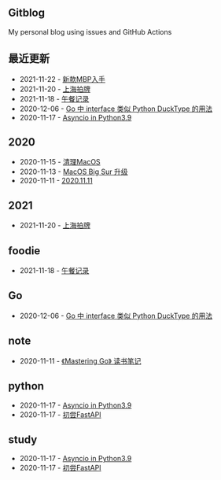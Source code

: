 ## Gitblog
My personal blog using issues and GitHub Actions
## 最近更新
- 2021-11-22 - [新款MBP入手](https://github.com/bonfy/gitblog/issues/10)
- 2021-11-20 - [上海拍牌](https://github.com/bonfy/gitblog/issues/9)
- 2021-11-18 - [午餐记录](https://github.com/bonfy/gitblog/issues/8)
- 2020-12-06 - [Go 中 interface 类似 Python DuckType 的用法](https://github.com/bonfy/gitblog/issues/7)
- 2020-11-17 - [Asyncio in Python3.9](https://github.com/bonfy/gitblog/issues/6)
## 2020
- 2020-11-15 - [清理MacOS](https://github.com/bonfy/gitblog/issues/4)
- 2020-11-13 - [MacOS Big Sur 升级](https://github.com/bonfy/gitblog/issues/3)
- 2020-11-11 - [2020.11.11](https://github.com/bonfy/gitblog/issues/1)
## 2021
- 2021-11-20 - [上海拍牌](https://github.com/bonfy/gitblog/issues/9)
## foodie
- 2021-11-18 - [午餐记录](https://github.com/bonfy/gitblog/issues/8)
## Go
- 2020-12-06 - [Go 中 interface 类似 Python DuckType 的用法](https://github.com/bonfy/gitblog/issues/7)
## note
- 2020-11-11 - [《Mastering Go》 读书笔记](https://github.com/bonfy/gitblog/issues/2)
## python
- 2020-11-17 - [Asyncio in Python3.9](https://github.com/bonfy/gitblog/issues/6)
- 2020-11-17 - [初尝FastAPI](https://github.com/bonfy/gitblog/issues/5)
## study
- 2020-11-17 - [Asyncio in Python3.9](https://github.com/bonfy/gitblog/issues/6)
- 2020-11-17 - [初尝FastAPI](https://github.com/bonfy/gitblog/issues/5)
